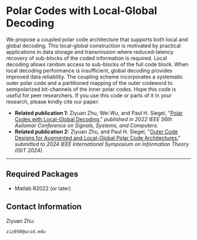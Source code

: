 # Polar Codes with Local-Global Decoding

We propose a coupled polar code architecture that supports both local and global decoding. This local-global construction is motivated by practical applications in data storage and transmission where reduced-latency recovery of sub-blocks of the coded information is required. Local decoding allows random access to sub-blocks of the full code block. When local decoding performance is insufficient, global decoding provides improved data reliability. The coupling scheme incorporates a systematic outer polar code and a partitioned mapping of the outer codeword to semipolarized bit-channels of the inner polar codes. Hope this code is useful for peer researchers. If you use this code or parts of it in your research, please kindly cite our paper:

- **Related publication 1:** Ziyuan Zhu, Wei Wu, and Paul H. Siegel, "[Polar Codes with Local-Global Decoding](https://ieeexplore.ieee.org/document/10051996)," *published in 2022 IEEE 56th Asilomar Conference on Signals, Systems, and Computers.*
- **Related publication 2:** Ziyuan Zhu, and Paul H. Siegel, "[Outer Code Designs for Augmented and Local-Global Polar Code Architectures](https://www.arxiv.org/abs/2402.04486)," *submitted to 2024 IEEE International Symposium on Information Theory (ISIT 2024).*

---

## Required Packages

- Matlab R2022 (or later)

<!---
## Parameters

- Users need to customize the *config.py* and *Polar-NN-MULT.ipynb* as
  - `N` : Block length 
  - `K` : Information length
  - `ebn0` : Desired SNR range 
  - `numOfWord` : Desired batch size 
  - `bp_iter_num` : The number of iteration for BP
  - `RNN` : Whether using recurrent architecture (1 = yes)
  - `quantize_weight` : Different mechanism for weight quantization (0 for non-quantize, 1 for normal, 2 for binarized, 3 for bin, 4 for binarized bin)
  - `bin_bit` : The number of different value
  - `binary_prec` : The number of weight precision (binary_prec must >= bin_bit)
-->
## Contact Information

Ziyuan Zhu:
   ```
ziz050@ucsd.edu
   ```
